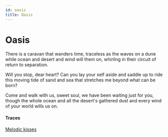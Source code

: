 ```yaml
---
id: oasis
title: Oasis
---
```


# Oasis

There is a caravan that wanders time,
traceless as the waves on a dune
while ocean and desert and wind 
will them on, whirling in their circuit of 
return to separation.

Will you stop, dear heart?
Can you lay your self aside
and saddle up to ride this 
moving tide of sand and sea
that stretches me beyond
what can be born?

Come and walk with us, sweet soul,
we have been waiting just for you,
though the whole ocean 
and all the desert's gathered dust
and every wind of your world 
wills us on.

#### Traces

[Melodic kisses](https://www.youtube.com/watch?v=s87BoCRrbHI "Jason Mraz")